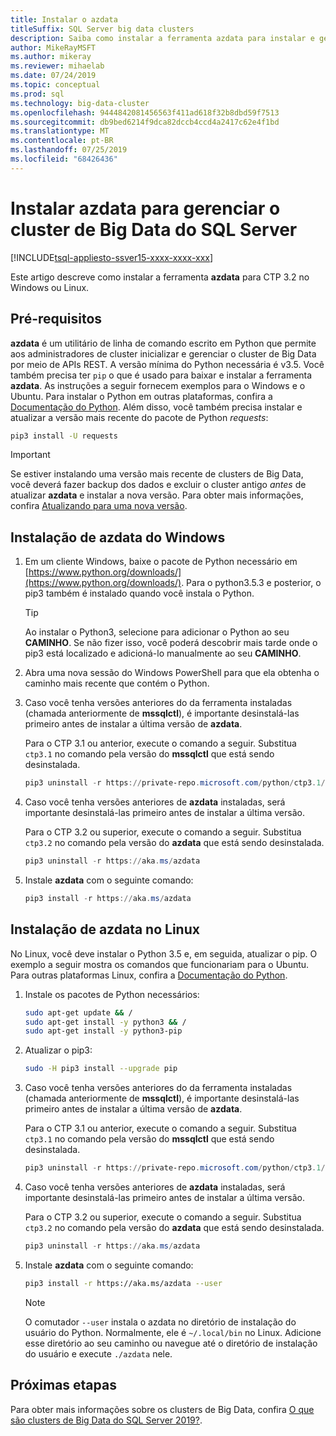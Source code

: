 ```yaml
---
title: Instalar o azdata
titleSuffix: SQL Server big data clusters
description: Saiba como instalar a ferramenta azdata para instalar e gerenciar clusters de Big Data do SQL Server 2019 (versão prévia).
author: MikeRayMSFT
ms.author: mikeray
ms.reviewer: mihaelab
ms.date: 07/24/2019
ms.topic: conceptual
ms.prod: sql
ms.technology: big-data-cluster
ms.openlocfilehash: 9444842081456563f411ad618f32b8dbd59f7513
ms.sourcegitcommit: db9bed6214f9dca82dccb4ccd4a2417c62e4f1bd
ms.translationtype: MT
ms.contentlocale: pt-BR
ms.lasthandoff: 07/25/2019
ms.locfileid: "68426436"
---
```

# <a name="install-azdata-to-manage-sql-server-big-data-clusters"></a>Instalar azdata para gerenciar o cluster de Big Data do SQL Server

[!INCLUDE[tsql-appliesto-ssver15-xxxx-xxxx-xxx](../includes/tsql-appliesto-ssver15-xxxx-xxxx-xxx.md)]

Este artigo descreve como instalar a ferramenta **azdata** para CTP 3.2 no Windows ou Linux.

## <a id="prerequisites"></a> Pré-requisitos

**azdata** é um utilitário de linha de comando escrito em Python que permite aos administradores de cluster inicializar e gerenciar o cluster de Big Data por meio de APIs REST. A versão mínima do Python necessária é v3.5. Você também precisa ter `pip` o que é usado para baixar e instalar a ferramenta **azdata**. As instruções a seguir fornecem exemplos para o Windows e o Ubuntu. Para instalar o Python em outras plataformas, confira a [Documentação do Python](https://wiki.python.org/moin/BeginnersGuide/Download).
Além disso, você também precisa instalar e atualizar a versão mais recente do pacote de Python *requests*:
```bash
pip3 install -U requests
```

> [!IMPORTANT]
> Se estiver instalando uma versão mais recente de clusters de Big Data, você deverá fazer backup dos dados e excluir o cluster antigo *antes* de atualizar **azdata** e instalar a nova versão. Para obter mais informações, confira [Atualizando para uma nova versão](deployment-upgrade.md).

## <a id="windows"></a> Instalação de azdata do Windows

1. Em um cliente Windows, baixe o pacote de Python necessário em [https://www.python.org/downloads/](https://www.python.org/downloads/). Para o python3.5.3 e posterior, o pip3 também é instalado quando você instala o Python. 

   > [!TIP] 
   > Ao instalar o Python3, selecione para adicionar o Python ao seu **CAMINHO**. Se não fizer isso, você poderá descobrir mais tarde onde o pip3 está localizado e adicioná-lo manualmente ao seu **CAMINHO**.

1. Abra uma nova sessão do Windows PowerShell para que ela obtenha o caminho mais recente que contém o Python.

1. Caso você tenha versões anteriores do da ferramenta instaladas (chamada anteriormente de **mssqlctl**), é importante desinstalá-las primeiro antes de instalar a última versão de **azdata**.

   Para o CTP 3.1 ou anterior, execute o comando a seguir. Substitua `ctp3.1` no comando pela versão do **mssqlctl** que está sendo desinstalada. 

   ```powershell
   pip3 uninstall -r https://private-repo.microsoft.com/python/ctp3.1/mssqlctl/requirements.txt
   ```

1. Caso você tenha versões anteriores de **azdata** instaladas, será importante desinstalá-las primeiro antes de instalar a última versão.

   Para o CTP 3.2 ou superior, execute o comando a seguir. Substitua `ctp3.2` no comando pela versão do **azdata** que está sendo desinstalada.

   ```powershell
   pip3 uninstall -r https://aka.ms/azdata
   ```

1. Instale **azdata** com o seguinte comando:

   ```powershell
   pip3 install -r https://aka.ms/azdata
   ```

## <a id="linux"></a> Instalação de azdata no Linux

No Linux, você deve instalar o Python 3.5 e, em seguida, atualizar o pip. O exemplo a seguir mostra os comandos que funcionariam para o Ubuntu. Para outras plataformas Linux, confira a [Documentação do Python](https://wiki.python.org/moin/BeginnersGuide/Download).

1. Instale os pacotes de Python necessários:

   ```bash
   sudo apt-get update && /
   sudo apt-get install -y python3 && /
   sudo apt-get install -y python3-pip
   ```

1. Atualizar o pip3:

   ```bash
   sudo -H pip3 install --upgrade pip
   ```

1. Caso você tenha versões anteriores do da ferramenta instaladas (chamada anteriormente de **mssqlctl**), é importante desinstalá-las primeiro antes de instalar a última versão de **azdata**.

   Para o CTP 3.1 ou anterior, execute o comando a seguir. Substitua `ctp3.1` no comando pela versão do **mssqlctl** que está sendo desinstalada. 

   ```powershell
   pip3 uninstall -r https://private-repo.microsoft.com/python/ctp3.1/mssqlctl/requirements.txt
   ```

1. Caso você tenha versões anteriores de **azdata** instaladas, será importante desinstalá-las primeiro antes de instalar a última versão.

   Para o CTP 3.2 ou superior, execute o comando a seguir. Substitua `ctp3.2` no comando pela versão do **azdata** que está sendo desinstalada.

   ```powershell
   pip3 uninstall -r https://aka.ms/azdata
   ```

1. Instale **azdata** com o seguinte comando:

   ```bash
   pip3 install -r https://aka.ms/azdata --user
   ```

   > [!NOTE]
   > O comutador `--user` instala o azdata no diretório de instalação do usuário do Python. Normalmente, ele é `~/.local/bin` no Linux. Adicione esse diretório ao seu caminho ou navegue até o diretório de instalação do usuário e execute `./azdata` nele.

## <a name="next-steps"></a>Próximas etapas

Para obter mais informações sobre os clusters de Big Data, confira [O que são clusters de Big Data do SQL Server 2019?](big-data-cluster-overview.md).
